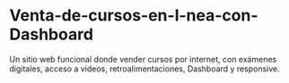 # Venta-de-cursos-en-l-nea-con-Dashboard
Un sitio web funcional donde vender cursos por internet, con exámenes digitales, acceso a videos, retroalimentaciones, Dashboard y responsive.
